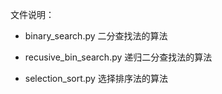 文件说明：
 - binary_search.py 二分查找法的算法
 
 - recusive_bin_search.py 递归二分查找法的算法
 
 - selection_sort.py 选择排序法的算法
